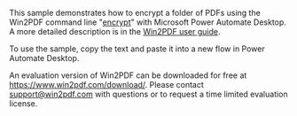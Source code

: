 This sample demonstrates how to encrypt a folder of PDFs using the Win2PDF command line "[encrypt](https://www.win2pdf.com/doc/command-line-encrypt-pdf.html)" with Microsoft Power Automate Desktop.  A more detailed description is in the [Win2PDF user guide](https://www.win2pdf.com/doc/encrypt-pdf-folder-power-automate-desktop.html).

To use the sample, copy the text and paste it into a new flow in Power Automate Desktop.

An evaluation version of Win2PDF can be downloaded for free at https://www.win2pdf.com/download/. Please contact support@win2pdf.com with questions or to request a time limited evaluation license.
